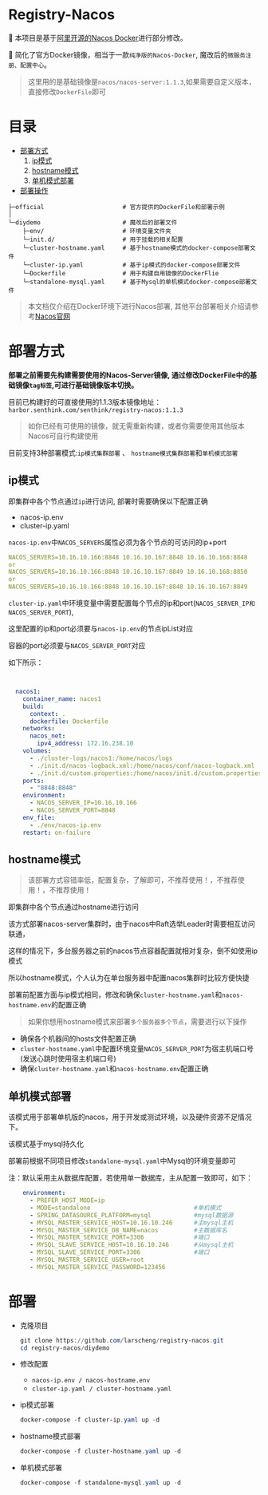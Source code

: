 
# Registry-Nacos

📢 本项目是基于[阿里开源的Nacos Docker](https://github.com/nacos-group/nacos-docker)进行部分修改。

📢 简化了官方Docker镜像，相当于一款`纯净版的Nacos-Docker`, 魔改后的`微服务注册、配置中心`。

> 这里用的是基础镜像是`nacos/nacos-server:1.1.3`,如果需要自定义版本，直接修改`DockerFile`即可

# 目录


- [部署方式](#1001)
    1. [ip模式](#1002)
    1. [hostname模式](#1003)
    1. [单机模式部署](#1004)
- [部署操作](#1005)


```
├─official                      # 官方提供的DockerFile和部署示例
│  
└─diydemo                       # 魔改后的部署文件
    ├─env/                      # 环境变量文件夹
    └─init.d/                   # 用于挂载的相关配置
    └─cluster-hostname.yaml     # 基于hostname模式的docker-compose部署文件
    └─cluster-ip.yaml           # 基于ip模式的docker-compose部署文件
    └─Dockerfile                # 用于构建自用镜像的DockerFlie
    └─standalone-mysql.yaml     # 基于Mysql的单机模式docker-compose部署文件

```

> 本文档仅介绍在Docker环境下进行Nacos部署, 其他平台部署相关介绍请参考[Nacos官网](https://nacos.io/zh-cn/docs/quick-start-spring.html)


<a name ="1001"></a>  
# 部署方式

**部署之前需要先构建需要使用的Nacos-Server镜像, 通过修改DockerFile中的基础镜像`tag标签`,可进行基础镜像版本切换。**

目前已构建好的可直接使用的1.1.3版本镜像地址：`harbor.senthink.com/senthink/registry-nacos:1.1.3`

> 如你已经有可使用的镜像，就无需重新构建，或者你需要使用其他版本Nacos可自行构建使用

目前支持3种部署模式:`ip模式集群部署` 、 `hostname模式集群部署`和`单机模式部署` 



<a name ="1002"></a>  
## ip模式


即集群中各个节点通过`ip`进行访问, 部署时需要确保以下配置正确

- nacos-ip.env
- cluster-ip.yaml

`nacos-ip.env`中`NACOS_SERVERS`属性必须为各个节点的可访问的ip+port

```yaml
NACOS_SERVERS=10.16.10.166:8848 10.16.10.167:8848 10.16.10.168:8848     #3节点3服务器1端口
or
NACOS_SERVERS=10.16.10.166:8848 10.16.10.167:8849 10.16.10.168:8850     #3节点3服务器3端口
or
NACOS_SERVERS=10.16.10.166:8848 10.16.10.167:8848 10.16.10.167:8849     #3节点2服务器2端口

```

`cluster-ip.yaml`中环境变量中需要配置每个节点的ip和port(`NACOS_SERVER_IP和NACOS_SERVER_PORT`),

这里配置的ip和port必须要与`nacos-ip.env`的节点ipList对应

容器的port必须要与`NACOS_SERVER_PORT`对应

如下所示：

```yaml


  nacos1:
    container_name: nacos1
    build:
      context: .
      dockerfile: Dockerfile
    networks:
      nacos_net:
        ipv4_address: 172.16.238.10
    volumes:
      - ./cluster-logs/nacos1:/home/nacos/logs
      - ./init.d/nacos-logback.xml:/home/nacos/conf/nacos-logback.xml
      - ./init.d/custom.properties:/home/nacos/init.d/custom.properties
    ports:
      - "8848:8848"
    environment:
      - NACOS_SERVER_IP=10.16.10.166
      - NACOS_SERVER_PORT=8848
    env_file:
      - ./env/nacos-ip.env
    restart: on-failure

```


<a name ="1003"></a>  
## hostname模式

> 该部署方式容错率低，配置复杂，了解即可，不推荐使用！，不推荐使用！，不推荐使用！

即集群中各个节点通过hostname进行访问

该方式部署nacos-server集群时，由于nacos中Raft选举Leader时需要相互访问联通，

这样的情况下，多台服务器之前的nacos节点容器配置就相对复杂，倒不如使用ip模式

所以hostname模式，个人认为在单台服务器中配置nacos集群时比较方便快捷

部署前配置方面与ip模式相同，修改和确保`cluster-hostname.yaml`和`nacos-hostname.env`的配置正确



> 如果你想用hostname模式来部署`多个服务器多个节点`，需要进行以下操作

- 确保各个机器间的hosts文件配置正确
- `cluster-hostname.yaml`中配置环境变量`NACOS_SERVER_PORT`为宿主机端口号(发送心跳时使用宿主机端口号)
- 确保`cluster-hostname.yaml`和`nacos-hostname.env`配置正确


<a name ="1004"></a>  
## 单机模式部署
该模式用于部署单机版的nacos，用于开发或测试环境，以及硬件资源不足情况下。

该模式基于mysql持久化

部署前根据不同项目修改`standalone-mysql.yaml`中Mysql的环境变量即可

注：默认采用主从数据库配置，若使用单一数据库，主从配置一致即可，如下：

```yaml
    environment:
      - PREFER_HOST_MODE=ip                       
      - MODE=standalone                             #单机模式
      - SPRING_DATASOURCE_PLATFORM=mysql            #mysql数据源
      - MYSQL_MASTER_SERVICE_HOST=10.16.10.246      #主mysql主机
      - MYSQL_MASTER_SERVICE_DB_NAME=nacos          #主数据库名
      - MYSQL_MASTER_SERVICE_PORT=3306              #端口
      - MYSQL_SLAVE_SERVICE_HOST=10.16.10.246       #从mysql主机
      - MYSQL_SLAVE_SERVICE_PORT=3306               #端口
      - MYSQL_MASTER_SERVICE_USER=root              
      - MYSQL_MASTER_SERVICE_PASSWORD=123456
```




<a name ="1005"></a>  
# 部署

* 克隆项目

  ```powershell
  git clone https://github.com/larscheng/registry-nacos.git
  cd registry-nacos/diydemo
  ```

* 修改配置

  - `nacos-ip.env / nacos-hostname.env`
  - `cluster-ip.yaml / cluster-hostname.yaml`

* ip模式部署

  ```powershell
  docker-compose -f cluster-ip.yaml up -d
  ```


* hostname模式部署

  ```powershell
  docker-compose -f cluster-hostname.yaml up -d
  ```

* 单机模式部署

  ```powershell
  docker-compose -f standalone-mysql.yaml up -d
  ```


